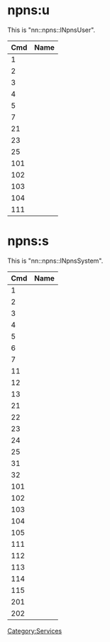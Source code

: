 # npns:u

This is "nn::npns::INpnsUser".

| Cmd | Name |
| --- | ---- |
| 1   |      |
| 2   |      |
| 3   |      |
| 4   |      |
| 5   |      |
| 7   |      |
| 21  |      |
| 23  |      |
| 25  |      |
| 101 |      |
| 102 |      |
| 103 |      |
| 104 |      |
| 111 |      |

# npns:s

This is "nn::npns::INpnsSystem".

| Cmd | Name |
| --- | ---- |
| 1   |      |
| 2   |      |
| 3   |      |
| 4   |      |
| 5   |      |
| 6   |      |
| 7   |      |
| 11  |      |
| 12  |      |
| 13  |      |
| 21  |      |
| 22  |      |
| 23  |      |
| 24  |      |
| 25  |      |
| 31  |      |
| 32  |      |
| 101 |      |
| 102 |      |
| 103 |      |
| 104 |      |
| 105 |      |
| 111 |      |
| 112 |      |
| 113 |      |
| 114 |      |
| 115 |      |
| 201 |      |
| 202 |      |

[Category:Services](Category:Services "wikilink")
